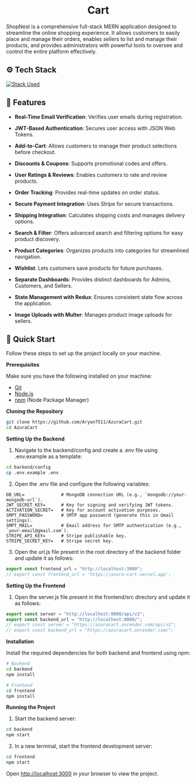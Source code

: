 <h1 align="center">Cart</h1>

 ShopNest is a comprehensive full-stack MERN application designed to streamline the online shopping experience. It allows customers to easily place and manage their orders, enables sellers to list and manage their products, and provides administrators with powerful tools to oversee and control the entire platform effectively.




## <a name="tech-stack">⚙️ Tech Stack</a>

[![Stack Used](https://skillicons.dev/icons?i=react,redux,html,js,tailwind,nodejs,express,npm,mongodb,gmail,vercel)](https://skillicons.dev)

## <a name="features">🔋 **Features**</a>

- **Real-Time Email Verification**: Verifies user emails during registration.

- **JWT-Based Authentication**: Secures user access with JSON Web Tokens.

- **Add-to-Cart**: Allows customers to manage their product selections before checkout.

- **Discounts & Coupons**: Supports promotional codes and offers.

- **User Ratings & Reviews**: Enables customers to rate and review products.

- **Order Tracking**: Provides real-time updates on order status.

- **Secure Payment Integration**: Uses Stripe for secure transactions.

- **Shipping Integration**: Calculates shipping costs and manages delivery options.

- **Search & Filter**: Offers advanced search and filtering options for easy product discovery.

- **Product Categories**: Organizes products into categories for streamlined navigation.

- **Wishlist**: Lets customers save products for future purchases.

- **Separate Dashboards**: Provides distinct dashboards for Admins, Customers, and Sellers.

- **State Management with Redux**: Ensures consistent state flow across the application.

- **Image Uploads with Multer**: Manages product image uploads for sellers.


## <a name="quick-start">🤸 Quick Start</a>

Follow these steps to set up the project locally on your machine.

**Prerequisites**

Make sure you have the following installed on your machine:

- [Git](https://git-scm.com/)
- [Node.js](https://nodejs.org/en)
- [npm](https://www.npmjs.com/) (Node Package Manager)

**Cloning the Repository**

```bash
git clone https://github.com/Aryan7511/AzuraCart.git
cd AzuraCart
```

**Setting Up the Backend**

1. Navigate to the backend/config and create a .env file using .env.example as a template:
   
```bash
cd backend/config
cp .env.example .env
```
2. Open the .env file and configure the following variables:
```env
DB_URL=              # MongoDB connection URL (e.g., `mongodb://your-mongodb-url`).
JWT_SECRET_KEY=      # Key for signing and verifying JWT tokens.
ACTIVATION_SECRET=   # Key for account activation purposes.
SMPT_PASSWORD=       # SMTP app password (generate this in Gmail settings).
SMPT_MAIL=           # Email address for SMTP authentication (e.g., `your-email@gmail.com`).
STRIPE_API_KEY=      # Stripe publishable key.
STRIPE_SECRET_KEY=   # Stripe secret key.
```
3. Open the url.js file present in the root directory of the backend folder and update it as follows:
```javascript
export const frontend_url = "http://localhost:3000";
// export const frontend_url = 'https://azura-cart.vercel.app';
```
**Setting Up the Frontend**
   
1. Open the server.js file present in the frontend/src directory and update it as follows:
```javascript
export const server = "http://localhost:8000/api/v2";
export const backend_url = "http://localhost:8000/";
// export const server = "https://azuracart.onrender.com/api/v2";
// export const backend_url = "https://azuracart.onrender.com/";
```

**Installation**

Install the required dependencies for both backend and frontend using npm:

```bash
# Backend
cd backend
npm install

# Frontend
cd frontend
npm install
```


**Running the Project**
1. Start the backend server:
```bash
cd backend
npm start
```
2. In a new terminal, start the frontend development server:
```bash
cd frontend
npm start
```  

Open [http://localhost:3000](http://localhost:3000) in your browser to view the project.
